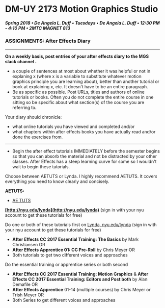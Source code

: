 # DM-UY 2173 Motion Graphics Studio

##### Spring 2018 • De Angela L. Duff • Tuesdays • De Angela L. Duff • 12:30 PM - 4:10 PM • 2MTC MAGNET 813

### ASSIGNMENTS: After Effects Diary
 ---

**On a weekly basis, post entries of your after effects diary to the MGS slack channel .** 
* a couple of sentences at most about whether it was helpful or not in explaning x (where x is a variable to substitute whatever motion graphics principle you are learning about), better than another tutorial or book at explaining x, etc. It doesn't have to be an entire paragraph.
* Be as specific as possible. Post URLs, titles and authors of online tutorials or books. Often you do not complete the entire course in one sitting so be specific about what section(s) of the course you are referring to.

Your diary should chronicle: 
* what online tutorials you have viewed and completed and/or 
* what chapters within after effects books you have actually read and/or done the exercises from.

---
* Begin the after effect tutorials IMMEDIATELY before the semester begins so that you can absorb the material and not be distracted by your other classes. After Effects has a steep learning curve for some so I wouldn't wait to begin these tutorials. 

Choose between AETUTS or Lynda. I highly recommend AETUTS. It covers everything you need to know clearly and concisely.

**AETUTS:**
* [AE TUTS](ae_tuts.md)

**[http://nyu.edu/lynda](http://nyu.edu/lynda)** (sign in with your nyu account to get these tutorials for free)

Do one or both of these tutorials first on [Lynda, nyu.edu/lynda](http://nyu.edu/lynda) (sign in with your nyu account to get these tutorials for free)
* **After Effects CC 2017 Essential Training: The Basics** by Mark Christiansen OR 
* **After Effects Apprentice 01: CC Pre-Roll** by Chris Meyer OR 
* Both tutorials to get two different voices and approaches

Do the essential training or apprentice series or both second
* **After Effects CC 2017 Essential Training: Motion Graphics** &amp; **After Effects CC 2017 Essential Training: Editors and Post both** by Alan Demafile OR 
* **After Effects Apprentice** 01-14 (multiple courses) by Chris Meyer or Trish Meyer OR 
* Both Series to get different voices and approaches

